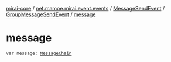 [mirai-core](../../../index.md) / [net.mamoe.mirai.event.events](../../index.md) / [MessageSendEvent](../index.md) / [GroupMessageSendEvent](index.md) / [message](./message.md)

# message

`var message: `[`MessageChain`](../../../net.mamoe.mirai.message.data/-message-chain/index.md)